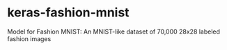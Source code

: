 # keras-fashion-mnist
Model for Fashion MNIST: An MNIST-like dataset of 70,000 28x28 labeled fashion images
